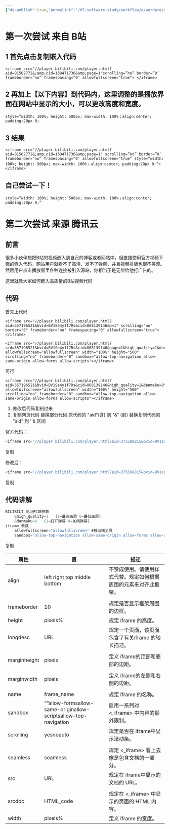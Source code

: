 ```yaml
---
{"dg-publish":true,"permalink":"/07-software-study/workflow/e/wordpress-b/"}
---
```


# 第一次尝试 来自 B站
## 1 首先点击复制嵌入代码

```
<iframe src="//player.bilibili.com/player.html?aid=81502772&;amp;cid=139471736&amp;page=1"scrolling=”no” border=”0″ frameborder=”no” framespacing=”0″ allowfullscreen=”true”> </iframe>
```

## 2 再加上【以下内容】到代码内，这里调整的是播放界面在网站中显示的大小，可以更改高度和宽度。

```
style=”width: 100%; height: 500px; max-width: 100%；align:center; padding:20px 0;
```


## 3 结果

```
<iframe src="//player.bilibili.com/player.html?aid=81502772&;amp;cid=139471736&amp;page=1" scrolling=”no” border=”0″ frameborder=”no” framespacing=”0″ allowfullscreen=”true” style=”width: 100%; height: 500px; max-width: 100%；align:center; padding:20px 0;”> </iframe> 
```


## 自己尝试一下！

```
style=”width: 100%; height: 500px; max-width: 100%；align:center; padding:20px 0;”
```


# 第二次尝试 来源 腾讯云
## 前言

很多小伙伴想把B站的视频嵌入到自己的博客或者网站中，但直接使用官方视频下面的嵌入代码，网站用户就看不了高清、发不了弹幕，并且视频排版也很不美观。然后用户点击播放器里各种连接被引入源站，你相当于是无偿给他打广告的。

这里就教大家如何嵌入高质量的B站视频代码

## 代码

首先上代码
```
<iframe src="//player.bilibili.com/player.html?aid=557196521&bvid=BV1Se4y1f7Rs&cid=808139146&p=1" scrolling="no" border="0" frameborder="no" framespacing="0" allowfullscreen="true"> </iframe>
```

```
<iframe src="//player.bilibili.com/player.html?aid=557196521&bvid=BV1Se4y1f7Rs&cid=808139146&page=1&high_quality=1&danmaku=0" allowfullscreen="allowfullscreen" width="100%" height="500" scrolling="no" frameborder="0" sandbox="allow-top-navigation allow-same-origin allow-forms allow-scripts"></iframe>
```
可行

```
<iframe src="//player.bilibili.com/player.html?aid=557196521&bvid=BV1Se4y1f7Rs&cid=808139146&high_quality=1&danmaku=0" allowfullscreen="allowfullscreen" width="100%" height="500" scrolling="no" frameborder="0" sandbox="allow-top-navigation allow-same-origin allow-forms allow-scripts"></iframe>
```

1. 修改后代码复制过来
2. 复制网页代码 替换部分代码 原代码的 "aid"(含) 到 "&" (前) 替换复制代码的 "aid" 到 ''& 区间

官方代码：

```javascript
<iframe src="//player.bilibili.com/player.html?aid=375588815&bvid=BV1so4y1m7U5&cid=339262048&page=1" scrolling="no" border="0" frameborder="no" framespacing="0" allowfullscreen="true"> </iframe>
```

复制

修改后：

```javascript
<iframe src="//player.bilibili.com/player.html?aid=375588815&bvid=BV1so4y1m7U5&cid=339262048&page=1&high_quality=1&danmaku=0" allowfullscreen="allowfullscreen" width="100%" height="500" scrolling="no" frameborder="0" sandbox="allow-top-navigation allow-same-origin allow-forms allow-scripts"></iframe>

```

复制

## 代码讲解

```javascript
BILIBILI 地址PC端参数
    &high_quality=1   (1=最高画质 0=最低画质)
    &danmaku=0   (1=打开弹幕 0=关闭弹幕)
iframe 参数
    allowfullscreen="allowfullscreen" #移动端全屏
    sandbox="allow-top-navigation allow-same-origin allow-forms allow-scripts" #禁止弹出网页
```

复制

|属性|值|描述|
|---|---|---|
|align|left right top middle bottom|不赞成使用。请使用样式代替。规定如何根据周围的元素来对齐此框架。|
||||
|frameborder|10|规定是否显示框架周围的边框。|
|height|pixels%|规定 iframe 的高度。|
|longdesc|URL|规定一个页面，该页面包含了有关iframe 的较长描述。|
||||
|marginheight|pixels|定义 iframe的顶部和底部的边距。|
||||
|marginwidth|pixels|定义 iframe的左侧和右侧的边距。|
||||
|name|frame_name|规定 iframe 的名称。|
|sandbox|“”allow-formsallow-same-originallow-scriptsallow-top-navigation|启用一系列对 <_iframe> 中内容的额外限制。|
|scrolling|yesnoauto|规定是否在 iframe中显示滚动条。|
||||
|seamless|seamless|规定 <_iframe> 看上去像是包含文档的一部分。|
|src|URL|规定在 iframe中显示的文档的 URL。|
||||
|srcdoc|HTML_code|规定在 <_iframe> 中显示的页面的 HTML 内容。|
|width|pixels%|定义 iframe 的宽度。|